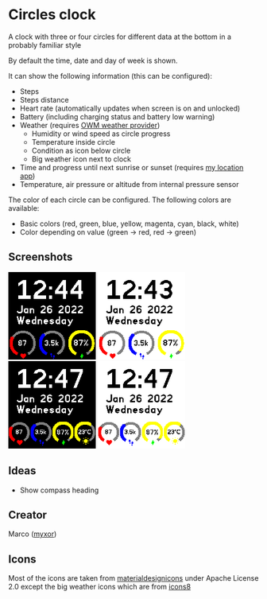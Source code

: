 # Circles clock

A clock with three or four circles for different data at the bottom in a probably familiar style

By default the time, date and day of week is shown.

It can show the following information (this can be configured):
  * Steps
  * Steps distance
  * Heart rate (automatically updates when screen is on and unlocked)
  * Battery (including charging status and battery low warning)
  * Weather (requires [OWM weather provider](https://banglejs.com/apps/?id=owmweather))
       * Humidity or wind speed as circle progress
       * Temperature inside circle
       * Condition as icon below circle
       * Big weather icon next to clock
  * Time and progress until next sunrise or sunset (requires [my location app](https://banglejs.com/apps/#mylocation))
  * Temperature, air pressure or altitude from internal pressure sensor


The color of each circle can be configured. The following colors are available:
  * Basic colors (red, green, blue, yellow, magenta, cyan, black, white)
  * Color depending on value (green -> red, red -> green)


## Screenshots
![Screenshot dark theme](screenshot-dark.png)
![Screenshot light theme](screenshot-light.png)
![Screenshot dark theme with four circles](screenshot-dark-4.png)
![Screenshot light theme with four circles](screenshot-light-4.png)

## Ideas
* Show compass heading

## Creator
Marco ([myxor](https://github.com/myxor))

## Icons
Most of the icons are taken from [materialdesignicons](https://materialdesignicons.com) under Apache License 2.0 except the big weather icons which are from 
[icons8](https://icons8.com/icon/set/weather/small--static--black)
